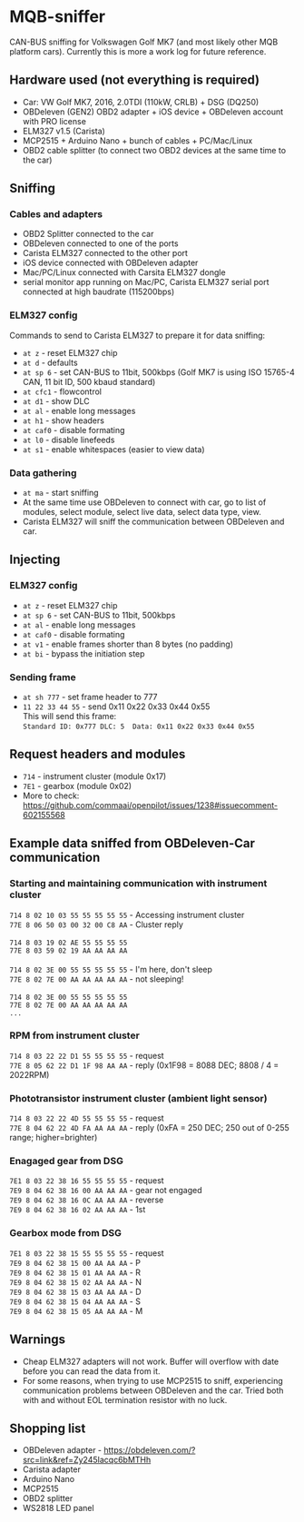 # MQB-sniffer
CAN-BUS sniffing for Volkswagen Golf MK7 (and most likely other MQB platform cars).
Currently this is more a work log for future reference.

## Hardware used (not everything is required) ## 
* Car: VW Golf MK7, 2016, 2.0TDI (110kW, CRLB) + DSG (DQ250)
* OBDeleven (GEN2) OBD2 adapter + iOS device + OBDeleven account with PRO license
* ELM327 v1.5 (Carista)
* MCP2515 + Arduino Nano + bunch of cables + PC/Mac/Linux
* OBD2 cable splitter (to connect two OBD2 devices at the same time to the car)

## Sniffing ##
### Cables and adapters ###
* OBD2 Splitter connected to the car
* OBDeleven connected to one of the ports
* Carista ELM327 connected to the other port
* iOS device connected with OBDeleven adapter
* Mac/PC/Linux connected with Carsita ELM327 dongle
* serial monitor app running on Mac/PC, Carista ELM327 serial port connected at high baudrate (115200bps)

### ELM327 config ###
Commands to send to Carista ELM327 to prepare it for data sniffing:
* `at z` - reset ELM327 chip
* `at d` - defaults
* `at sp 6` - set CAN-BUS to 11bit, 500kbps (Golf MK7 is using ISO 15765-4 CAN, 11 bit ID, 500 kbaud standard)
* `at cfc1` - flowcontrol
* `at d1` - show DLC
* `at al` - enable long messages
* `at h1` - show headers
* `at caf0` - disable formating
* `at l0` - disable linefeeds
* `at s1` - enable whitespaces (easier to view data)

### Data gathering ###
* `at ma` - start sniffing
* At the same time use OBDeleven to connect with car, go to list of modules, select  module, select live data, select data type, view.
* Carista ELM327 will sniff the communication between OBDeleven and car.

## Injecting ##
### ELM327 config ###
* `at z` - reset ELM327 chip
* `at sp 6` - set CAN-BUS to 11bit, 500kbps
* `at al` - enable long messages
* `at caf0` - disable formating
* `at v1` - enable frames shorter than 8 bytes (no padding)
* `at bi` - bypass the initiation step

### Sending frame ###
* `at sh 777` - set frame header to 777
* `11 22 33 44 55` - send 0x11 0x22 0x33 0x44 0x55<br />
This will send this frame:<br />
`Standard ID: 0x777 DLC: 5  Data: 0x11 0x22 0x33 0x44 0x55`


## Request headers and modules ##
* `714` - instrument cluster (module 0x17)
* `7E1` - gearbox (module 0x02)
* More to check: https://github.com/commaai/openpilot/issues/1238#issuecomment-602155568

## Example data sniffed from OBDeleven-Car communication ##
### Starting and maintaining communication with instrument cluster ###
`714 8 02 10 03 55 55 55 55 55` - Accessing instrument cluster<br>
`77E 8 06 50 03 00 32 00 C8 AA` - Cluster reply<br>
<br>
`714 8 03 19 02 AE 55 55 55 55`<br>
`77E 8 03 59 02 19 AA AA AA AA`<br>
<br>
`714 8 02 3E 00 55 55 55 55 55` - I'm here, don't sleep<br>
`77E 8 02 7E 00 AA AA AA AA AA` - not sleeping!<br>
<br>
`714 8 02 3E 00 55 55 55 55 55`<br>
`77E 8 02 7E 00 AA AA AA AA AA`<br>
`...`<br>

### RPM from instrument cluster ###
`714 8 03 22 22 D1 55 55 55 55` - request<br>
`77E 8 05 62 22 D1 1F 98 AA AA` - reply (0x1F98 = 8088 DEC; 8808 / 4 = 2022RPM)<br>

### Phototransistor instrument cluster (ambient light sensor) ###
`714 8 03 22 22 4D 55 55 55 55` - request<br>
`77E 8 04 62 22 4D FA AA AA AA` - reply (0xFA = 250 DEC; 250 out of 0-255 range; higher=brighter)<br>

### Enagaged gear from DSG ###
`7E1 8 03 22 38 16 55 55 55 55` - request<br>
`7E9 8 04 62 38 16 00 AA AA AA` - gear not engaged<br>
`7E9 8 04 62 38 16 0C AA AA AA` - reverse<br>
`7E9 8 04 62 38 16 02 AA AA AA` - 1st<br>

### Gearbox mode from DSG ###
`7E1 8 03 22 38 15 55 55 55 55` - request<br>
`7E9 8 04 62 38 15 00 AA AA AA` - P<br>
`7E9 8 04 62 38 15 01 AA AA AA` - R<br>
`7E9 8 04 62 38 15 02 AA AA AA` - N<br>
`7E9 8 04 62 38 15 03 AA AA AA` - D<br>
`7E9 8 04 62 38 15 04 AA AA AA` - S<br>
`7E9 8 04 62 38 15 05 AA AA AA` - M<br>

## Warnings ##
* Cheap ELM327 adapters will not work. Buffer will overflow with date before you can read the data from it.
* For some reasons, when trying to use MCP2515 to sniff, experiencing communication problems between OBDeleven and the car. Tried both with and without EOL termination resistor with no luck.

## Shopping list ##
* OBDeleven adapter - https://obdeleven.com/?src=link&ref=Zy245Iacqc6bMTHh
* Carista adapter
* Arduino Nano
* MCP2515
* OBD2 splitter
* WS2818 LED panel

